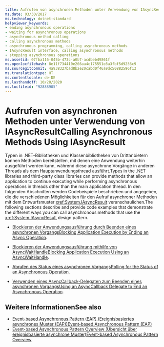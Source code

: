 ```yaml
---
title: Aufrufen von asynchronen Methoden unter Verwendung von IAsyncResult
ms.date: 03/30/2017
ms.technology: dotnet-standard
helpviewer_keywords:
- ending asynchronous operations
- waiting for asynchronous operations
- asynchronous method calling
- calling asynchronous methods
- asynchronous programming, calling asynchronous methods
- IAsyncResult interface, calling asynchronous methods
- stopping asynchronous operations
ms.assetid: 07fba116-045b-473c-a0b7-acdbeb49861f
ms.openlocfilehash: 8e11f734410e266aa4c175551e8a3fbf5d9236c9
ms.sourcegitcommit: 4a938327bad8b2e20cabd0f46a9dc50882596f13
ms.translationtype: HT
ms.contentlocale: de-DE
ms.lasthandoff: 10/28/2020
ms.locfileid: "92888905"
---
```

# <a name="calling-asynchronous-methods-using-iasyncresult"></a><span data-ttu-id="81cec-102">Aufrufen von asynchronen Methoden unter Verwendung von IAsyncResult</span><span class="sxs-lookup"><span data-stu-id="81cec-102">Calling Asynchronous Methods Using IAsyncResult</span></span>

<span data-ttu-id="81cec-103">Typen in .NET-Bibliotheken und Klassenbibliotheken von Drittanbietern können Methoden bereitstellen, mit denen eine Anwendung weiterhin ausgeführt werden kann, während diese asynchrone Vorgänge in anderen Threads als dem Hauptanwendungsthread ausführt.</span><span class="sxs-lookup"><span data-stu-id="81cec-103">Types in the .NET libraries and third-party class libraries can provide methods that allow an application to continue executing while performing asynchronous operations in threads other than the main application thread.</span></span> <span data-ttu-id="81cec-104">In den folgenden Abschnitten werden Codebeispiele beschrieben und angegeben, die die verschiedenen Möglichkeiten für den Aufruf asynchroner Methoden mit dem Entwurfsmuster <xref:System.IAsyncResult> veranschaulichen.</span><span class="sxs-lookup"><span data-stu-id="81cec-104">The following sections describe and provide code examples that demonstrate the different ways you can call asynchronous methods that use the <xref:System.IAsyncResult> design pattern.</span></span>  
  
- <span data-ttu-id="81cec-105">[Blockieren der Anwendungsausführung durch Beenden eines asynchronen Vorgangs](blocking-application-execution-by-ending-an-async-operation.md)</span><span class="sxs-lookup"><span data-stu-id="81cec-105">[Blocking Application Execution by Ending an Async Operation](blocking-application-execution-by-ending-an-async-operation.md).</span></span>  
  
- <span data-ttu-id="81cec-106">[Blockieren der Anwendungsausführung mithilfe von AsyncWaitHandle](blocking-application-execution-using-an-asyncwaithandle.md)</span><span class="sxs-lookup"><span data-stu-id="81cec-106">[Blocking Application Execution Using an AsyncWaitHandle](blocking-application-execution-using-an-asyncwaithandle.md).</span></span>  
  
- <span data-ttu-id="81cec-107">[Abrufen des Status eines asynchronen Vorgangs](polling-for-the-status-of-an-asynchronous-operation.md)</span><span class="sxs-lookup"><span data-stu-id="81cec-107">[Polling for the Status of an Asynchronous Operation](polling-for-the-status-of-an-asynchronous-operation.md).</span></span>  
  
- <span data-ttu-id="81cec-108">[Verwenden eines AsyncCallback-Delegaten zum Beenden eines asynchronen Vorgangs](using-an-asynccallback-delegate-to-end-an-asynchronous-operation.md)</span><span class="sxs-lookup"><span data-stu-id="81cec-108">[Using an AsyncCallback Delegate to End an Asynchronous Operation](using-an-asynccallback-delegate-to-end-an-asynchronous-operation.md).</span></span>  
  
## <a name="see-also"></a><span data-ttu-id="81cec-109">Weitere Informationen</span><span class="sxs-lookup"><span data-stu-id="81cec-109">See also</span></span>

- [<span data-ttu-id="81cec-110">Event-based Asynchronous Pattern (EAP) (Ereignisbasiertes asynchrones Muster (EAP))</span><span class="sxs-lookup"><span data-stu-id="81cec-110">Event-based Asynchronous Pattern (EAP)</span></span>](event-based-asynchronous-pattern-eap.md)
- [<span data-ttu-id="81cec-111">Event-based Asynchronous Pattern Overview (Übersicht über ereignisbasierte asynchrone Muster)</span><span class="sxs-lookup"><span data-stu-id="81cec-111">Event-based Asynchronous Pattern Overview</span></span>](event-based-asynchronous-pattern-overview.md)
